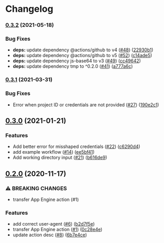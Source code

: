 # Changelog

### [0.3.2](https://www.github.com/google-github-actions/deploy-appengine/compare/v0.3.1...v0.3.2) (2021-05-18)


### Bug Fixes

* **deps:** update dependency @actions/github to v4 ([#48](https://www.github.com/google-github-actions/deploy-appengine/issues/48)) ([22930b1](https://www.github.com/google-github-actions/deploy-appengine/commit/22930b18cbc21992adfe1829f505127deb9e095e))
* **deps:** update dependency @actions/github to v5 ([#52](https://www.github.com/google-github-actions/deploy-appengine/issues/52)) ([c14ade5](https://www.github.com/google-github-actions/deploy-appengine/commit/c14ade5fdb7581f4a344bcc7c50763bda122d28f))
* **deps:** update dependency js-base64 to v3 ([#49](https://www.github.com/google-github-actions/deploy-appengine/issues/49)) ([cc49642](https://www.github.com/google-github-actions/deploy-appengine/commit/cc49642f14ab96c60a8707301c5352d87eb61807))
* **deps:** update dependency tmp to ^0.2.0 ([#41](https://www.github.com/google-github-actions/deploy-appengine/issues/41)) ([a777a6c](https://www.github.com/google-github-actions/deploy-appengine/commit/a777a6cfd250049d3d7a988fc6537fa169e10181))

### [0.3.1](https://www.github.com/google-github-actions/deploy-appengine/compare/v0.3.0...v0.3.1) (2021-03-31)


### Bug Fixes

* Error when project ID or credentials are not provided ([#27](https://www.github.com/google-github-actions/deploy-appengine/issues/27)) ([190e2c1](https://www.github.com/google-github-actions/deploy-appengine/commit/190e2c145a27274614723e75a4efc567864a564a))

## [0.3.0](https://www.github.com/google-github-actions/deploy-appengine/compare/v0.2.0...v0.3.0) (2021-01-21)


### Features

* Add better error for misshaped credentials ([#22](https://www.github.com/google-github-actions/deploy-appengine/issues/22)) ([c6290d4](https://www.github.com/google-github-actions/deploy-appengine/commit/c6290d4810b64907b2a41ce4dde866e629bab792))
* add example workflow ([#14](https://www.github.com/google-github-actions/deploy-appengine/issues/14)) ([ee5bf41](https://www.github.com/google-github-actions/deploy-appengine/commit/ee5bf411b807a187809fad3cbf240c80029f12e7))
* Add working directory input ([#21](https://www.github.com/google-github-actions/deploy-appengine/issues/21)) ([b616de9](https://www.github.com/google-github-actions/deploy-appengine/commit/b616de98e0771e8583e79ff21cee13d53872a5cf))

## [0.2.0](https://www.github.com/google-github-actions/deploy-appengine/compare/v0.1.0...v0.2.0) (2020-11-17)


### ⚠ BREAKING CHANGES

* transfer App Engine action (#1)

### Features

* add correct user-agent ([#6](https://www.github.com/google-github-actions/deploy-appengine/issues/6)) ([b2d7f5e](https://www.github.com/google-github-actions/deploy-appengine/commit/b2d7f5e25902cbd0209d8f83164ab891330c3845))
* transfer App Engine action ([#1](https://www.github.com/google-github-actions/deploy-appengine/issues/1)) ([0c28e4e](https://www.github.com/google-github-actions/deploy-appengine/commit/0c28e4e9c1737ef8cb0ad01c7de425032b3ef18b))
* update action desc ([#8](https://www.github.com/google-github-actions/deploy-appengine/issues/8)) ([6b7e4ce](https://www.github.com/google-github-actions/deploy-appengine/commit/6b7e4ce5ecf9c067d20a39902523194335168ca8))
